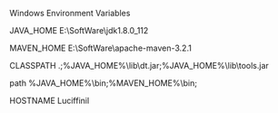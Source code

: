 Windows Environment Variables

JAVA_HOME
E:\SoftWare\jdk1.8.0_112

MAVEN_HOME
E:\SoftWare\apache-maven-3.2.1

CLASSPATH
.;%JAVA_HOME%\lib\dt.jar;%JAVA_HOME%\lib\tools.jar

path
%JAVA_HOME%\bin;%MAVEN_HOME%\bin;

HOSTNAME
Luciffinil
